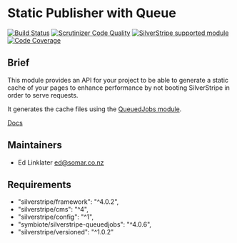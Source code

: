 # Static Publisher with Queue

[![Build Status](https://travis-ci.org/silverstripe/silverstripe-staticpublishqueue.svg?branch=master)](https://travis-ci.org/silverstripe/silverstripe-staticpublishqueue)
[![Scrutinizer Code Quality](https://scrutinizer-ci.com/g/silverstripe/silverstripe-staticpublishqueue/badges/quality-score.png?b=master)](https://scrutinizer-ci.com/g/silverstripe/silverstripe-staticpublishqueue/?branch=master)
[![SilverStripe supported module](https://img.shields.io/badge/silverstripe-supported-0071C4.svg)](https://www.silverstripe.org/software/addons/silverstripe-commercially-supported-module-list/)
[![Code Coverage](https://codecov.io/gh/silverstripe/silverstripe-staticpublishqueue/branch/master/graph/badge.svg)](https://codecov.io/gh/silverstripe/silverstripe-staticpublishqueue/branch/master)

## Brief

This module provides an API for your project to be able to generate a static cache of your pages to enhance
performance by not booting SilverStripe in order to serve requests.

It generates the cache files using the [QueuedJobs module](https://github.com/symbiote/silverstripe-queuedjobs).

[Docs](docs/en/index.md)

## Maintainers

* Ed Linklater <ed@somar.co.nz>

## Requirements

* "silverstripe/framework": "^4.0.2",
* "silverstripe/cms": "^4",
* "silverstripe/config": "^1",
* "symbiote/silverstripe-queuedjobs": "^4.0.6",
* "silverstripe/versioned": "^1.0.2"
